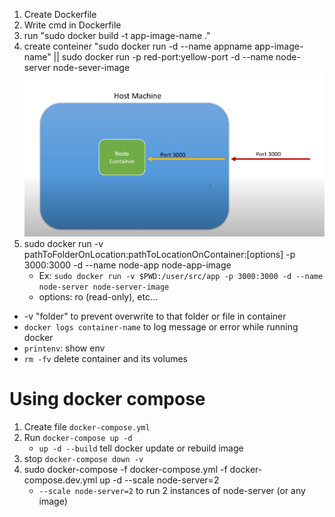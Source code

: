 1. Create Dockerfile
2. Write cmd in Dockerfile
3. run "sudo docker build -t app-image-name ."
4. create conteiner "sudo docker run -d --name appname app-image-name" || sudo docker run -p red-port:yellow-port -d --name node-server node-sever-image ![alt text](../doc/images/Screenshot%20from%202021-08-24%2023-07-28.png)
5. sudo docker run -v pathToFolderOnLocation:pathToLocationOnContainer:[options] -p 3000:3000 -d --name node-app node-app-image
   - Ex: `sudo docker run -v $PWD:/user/src/app -p 3000:3000 -d --name node-server node-server-image`
   - options: ro (read-only), etc...

* -v "folder" to prevent overwrite to that folder or file in container 
* `docker logs container-name` to log message or error while running docker
* `printenv`: show env 
* `rm -fv` delete container and its volumes

# Using docker compose
1. Create file `docker-compose.yml`
2. Run `docker-compose up -d`
   - `up -d --build` tell docker update or rebuild image 
3. stop `docker-compose down -v`
4. sudo docker-compose -f docker-compose.yml -f docker-compose.dev.yml up -d --scale node-server=2
   - `--scale node-server=2` to run 2 instances of node-server (or any image) 

